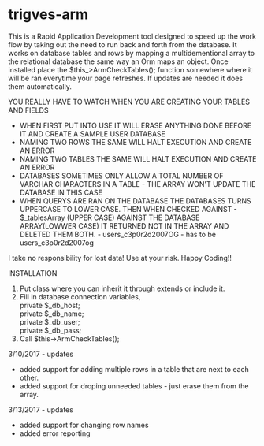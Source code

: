 # trigves-arm
This is a Rapid Application Development tool designed to speed up the work flow by taking out the need to run back and forth from the database. It works on database tables and rows by mapping a multidementional array to the relational database the same way an Orm maps an object. Once installed place the $this_>ArmCheckTables(); function somewhere where it will be ran everytime your page refreshes. If updates are needed it does them automatically.

YOU REALLY HAVE TO WATCH WHEN YOU ARE CREATING YOUR TABLES AND FIELDS
 * WHEN FIRST PUT INTO USE IT WILL ERASE ANYTHING DONE BEFORE IT AND CREATE A SAMPLE USER DATABASE
 * NAMING TWO ROWS THE SAME WILL HALT EXECUTION AND CREATE AN ERROR  
 * NAMING TWO TABLES THE SAME WILL HALT EXECUTION AND CREATE AN ERROR  
 * DATABASES SOMETIMES ONLY ALLOW A TOTAL NUMBER OF VARCHAR CHARACTERS IN A TABLE - THE ARRAY WON'T UPDATE THE DATABASE IN THIS CASE  
 * WHEN QUERYS ARE RAN ON THE DATABASE THE DATABASES TURNS UPPERCASE TO LOWER CASE. THEN WHEN CHECKED AGAINST - $_tablesArray (UPPER CASE) AGAINST THE DATABASE ARRAY(LOWWER CASE) IT RETURNED NOT IN THE ARRAY AND DELETED THEM BOTH. - users_c3p0r2d2007OG - has to be users_c3p0r2d2007og

I take no responsibility for lost data! Use at your risk. Happy Coding!!  

INSTALLATION  
1) Put class where you can inherit it through extends or include it.  
2) Fill in database connection variables,  
	private $_db_host;  
	private $_db_name;  
	private $_db_user;  
	private $_db_pass;  
3) Call $this->ArmCheckTables();


3/10/2017 - updates  
* added support for adding multiple rows in a table that are next to each other.  
* added support for droping unneeded tables - just erase them from the array.  

3/13/2017 - updates  
* added support for changing row names  
* added error reporting
